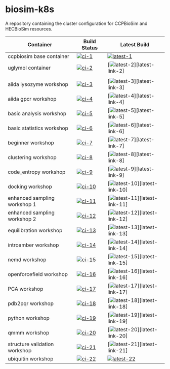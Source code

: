 # biosim-k8s
A repository containing the cluster configuration for CCPBioSim and HECBioSim resources.

| Container                     | Build Status           | Latest Build                   |
| ----------------------------- | ---------------------- | ------------------------------ |
| ccpbiosim base container      | [![ci-1]][ci-link-1]   | [![latest-1]][latest-link-1]   |
| uglymol container             | [![ci-2]][ci-link-2]   | [![latest-2]][latest-link-2]   |
|                               |                        |                 |
| aiida lysozyme workshop       | [![ci-3]][ci-link-3]   | [![latest-3]][latest-link-3]   |
| aiida gpcr workshop           | [![ci-4]][ci-link-4]   | [![latest-4]][latest-link-4]   |
| basic analysis workshop       | [![ci-5]][ci-link-5]   | [![latest-5]][latest-link-5]   |
| basic statistics workshop     | [![ci-6]][ci-link-6]   | [![latest-6]][latest-link-6]   |
| beginner workshop             | [![ci-7]][ci-link-7]   | [![latest-7]][latest-link-7]   |
| clustering workshop           | [![ci-8]][ci-link-8]   | [![latest-8]][latest-link-8]   |
| code_entropy workshop         | [![ci-9]][ci-link-9]   | [![latest-9]][latest-link-9]   |
| docking workshop              | [![ci-10]][ci-link-10] | [![latest-10]][latest-link-10]  |
| enhanced sampling workshop 1  | [![ci-11]][ci-link-11] | [![latest-11]][latest-link-11]  |
| enhanced sampling workshop 2  | [![ci-12]][ci-link-12] | [![latest-12]][latest-link-12]  |
| equilibration workshop        | [![ci-13]][ci-link-13] | [![latest-13]][latest-link-13]  |
| introamber workshop           | [![ci-14]][ci-link-14] | [![latest-14]][latest-link-14]  |
| nemd workshop                 | [![ci-15]][ci-link-15] | [![latest-15]][latest-link-15]  |
| openforcefield workshop       | [![ci-16]][ci-link-16] | [![latest-16]][latest-link-16]  |
| PCA workshop                  | [![ci-17]][ci-link-17] | [![latest-17]][latest-link-17]  |
| pdb2pqr workshop              | [![ci-18]][ci-link-18] | [![latest-18]][latest-link-18]  |
| python workshop               | [![ci-19]][ci-link-19] | [![latest-19]][latest-link-19]  |
| qmmm workshop                 | [![ci-20]][ci-link-20] | [![latest-20]][latest-link-20]  |
| structure validation workshop | [![ci-21]][ci-link-21] | [![latest-21]][latest-link-21]  |
| ubiquitin workshop            | [![ci-22]][ci-link-22] | [![latest-22]][latest-link-22]  |

[ci-1]: https://github.com/jimboid/biosim-jupyterhub-base/actions/workflows/build.yaml/badge.svg?branch=main
[ci-link-1]: https://github.com/jimboid/biosim-jupyterhub-base/actions/workflows/build.yaml
[latest-1]: https://img.shields.io/badge/dynamic/json?url=https%3A%2F%2Fjimboid.github.io%2Fbiosim-workshops-dash%2Fworkshop.json&query=%24.containers.biosim-jupyterhub-base.latest&labelColor=grey&logo=github&logoColor=white&label=latest&color=purple
[latest-link-1]: https://github.com/jimboid/biosim-jupyterhub-base/pkgs/container/biosim-jupyterhub-base

[ci-2]: https://github.com/jimboid/biosim-uglymol/actions/workflows/build.yaml/badge.svg?branch=main
[ci-link-2]: https://github.com/jimboid/biosim-uglymol/actions/workflows/build.yaml
[latest-2]: https://img.shields.io/badge/dynamic/json?url=https%3A%2F%2Fjimboid.github.io%2Fbiosim-workshops-dash%2Fworkshop.json&query=%24.containers.biosim-uglymol.latest&labelColor=grey&logo=github&logoColor=white&label=latest&color=purple
[latest-link-1]: https://github.com/jimboid/biosim-jupyterhub-base/pkgs/container/biosim-uglymol

[ci-3]: https://github.com/jimboid/biosim-aiida-lysozyme-workshop/actions/workflows/build.yaml/badge.svg?branch=main
[ci-link-3]: https://github.com/jimboid/biosim-aiida-lysozyme-workshop/actions/workflows/build.yaml
[latest-3]: https://img.shields.io/badge/dynamic/json?url=https%3A%2F%2Fjimboid.github.io%2Fbiosim-workshops-dash%2Fworkshop.json&query=%24.containers.biosim-aiida-lysozyme-workshop.latest&labelColor=grey&logo=github&logoColor=white&label=latest&color=purple
[latest-link-1]: https://github.com/jimboid/biosim-jupyterhub-base/pkgs/container/biosim-aiida-lysozyme-workshop

[ci-4]: https://github.com/jimboid/biosim-aiida-gpcr-workshop/actions/workflows/build.yaml/badge.svg?branch=main
[ci-link-4]: https://github.com/jimboid/biosim-aiida-gpcr-workshop/actions/workflows/build.yaml
[latest-4]: https://img.shields.io/badge/dynamic/json?url=https%3A%2F%2Fjimboid.github.io%2Fbiosim-workshops-dash%2Fworkshop.json&query=%24.containers.biosim-aiida-gpcr-workshop.latest&labelColor=grey&logo=github&logoColor=white&label=latest&color=purple
[latest-link-1]: https://github.com/jimboid/biosim-jupyterhub-base/pkgs/container/biosim-aiida-gpcr-workshop

[ci-5]: https://github.com/jimboid/biosim-basic-analysis-workshop/actions/workflows/build.yaml/badge.svg?branch=main
[ci-link-5]: https://github.com/jimboid/biosim-basic-analysis-workshop/actions/workflows/build.yaml
[latest-5]: https://img.shields.io/badge/dynamic/json?url=https%3A%2F%2Fjimboid.github.io%2Fbiosim-workshops-dash%2Fworkshop.json&query=%24.containers.biosim-basic-analysis-workshop.latest&labelColor=grey&logo=github&logoColor=white&label=latest&color=purple
[latest-link-1]: https://github.com/jimboid/biosim-jupyterhub-base/pkgs/container/biosim-basic-analysis-workshop

[ci-6]: https://github.com/jimboid/biosim-basic-statistics-workshop/actions/workflows/build.yaml/badge.svg?branch=main
[ci-link-6]: https://github.com/jimboid/biosim-basic-statistics-workshop/actions/workflows/build.yaml
[latest-6]: https://img.shields.io/badge/dynamic/json?url=https%3A%2F%2Fjimboid.github.io%2Fbiosim-workshops-dash%2Fworkshop.json&query=%24.containers.biosim-basic-statistics-workshop.latest&labelColor=grey&logo=github&logoColor=white&label=latest&color=purple
[latest-link-1]: https://github.com/jimboid/biosim-jupyterhub-base/pkgs/container/biosim-basic-statistics-workshop

[ci-7]: https://github.com/jimboid/biosim-beginners-workshop/actions/workflows/build.yaml/badge.svg?branch=main
[ci-link-7]: https://github.com/jimboid/biosim-beginners-workshop/actions/workflows/build.yaml
[latest-7]: https://img.shields.io/badge/dynamic/json?url=https%3A%2F%2Fjimboid.github.io%2Fbiosim-workshops-dash%2Fworkshop.json&query=%24.containers.biosim-beginners-workshop.latest&labelColor=grey&logo=github&logoColor=white&label=latest&color=purple
[latest-link-1]: https://github.com/jimboid/biosim-jupyterhub-base/pkgs/container/biosim-beginners-workshop

[ci-8]: https://github.com/jimboid/biosim-clustering-workshop/actions/workflows/build.yaml/badge.svg?branch=main
[ci-link-8]: https://github.com/jimboid/biosim-clustering-workshop/actions/workflows/build.yaml
[latest-8]: https://img.shields.io/badge/dynamic/json?url=https%3A%2F%2Fjimboid.github.io%2Fbiosim-workshops-dash%2Fworkshop.json&query=%24.containers.biosim-clustering-workshop.latest&labelColor=grey&logo=github&logoColor=white&label=latest&color=purple
[latest-link-1]: https://github.com/jimboid/biosim-jupyterhub-base/pkgs/container/biosim-clustering-workshop

[ci-9]: https://github.com/jimboid/biosim-codeentropy-workshop/actions/workflows/build.yaml/badge.svg?branch=main
[ci-link-9]: https://github.com/jimboid/biosim-codeentropy-workshop/actions/workflows/build.yaml
[latest-9]: https://img.shields.io/badge/dynamic/json?url=https%3A%2F%2Fjimboid.github.io%2Fbiosim-workshops-dash%2Fworkshop.json&query=%24.containers.biosim-codeentropy-workshop.latest&labelColor=grey&logo=github&logoColor=white&label=latest&color=purple
[latest-link-1]: https://github.com/jimboid/biosim-jupyterhub-base/pkgs/container/biosim-codeentropy-workshop

[ci-10]: https://github.com/jimboid/biosim-docking-workshop/actions/workflows/build.yaml/badge.svg?branch=main
[ci-link-10]: https://github.com/jimboid/biosim-docking-workshop/actions/workflows/build.yaml
[latest-10]: https://img.shields.io/badge/dynamic/json?url=https%3A%2F%2Fjimboid.github.io%2Fbiosim-workshops-dash%2Fworkshop.json&query=%24.containers.biosim-docking-workshop.latest&labelColor=grey&logo=github&logoColor=white&label=latest&color=purple
[latest-link-1]: https://github.com/jimboid/biosim-jupyterhub-base/pkgs/container/biosim-docking-workshop

[ci-11]: https://github.com/jimboid/biosim-enhanced-sampling-workshop/actions/workflows/build-container1.yaml/badge.svg?branch=main
[ci-link-11]: https://github.com/jimboid/biosim-enhanced-sampling-workshop/actions/workflows/build.yaml
[latest-11]: https://img.shields.io/badge/dynamic/json?url=https%3A%2F%2Fjimboid.github.io%2Fbiosim-workshops-dash%2Fworkshop.json&query=%24.containers.biosim-enhanced-sampling-workshop-part1.latest&labelColor=grey&logo=github&logoColor=white&label=latest&color=purple
[latest-link-1]: https://github.com/jimboid/biosim-jupyterhub-base/pkgs/container/biosim-enhanced-sampling-workshop-part1

[ci-12]: https://github.com/jimboid/biosim-enhanced-sampling-workshop/actions/workflows/build-container2.yaml/badge.svg?branch=main
[ci-link-12]: https://github.com/jimboid/biosim-enhanced-sampling-workshop/actions/workflows/build.yaml
[latest-12]: https://img.shields.io/badge/dynamic/json?url=https%3A%2F%2Fjimboid.github.io%2Fbiosim-workshops-dash%2Fworkshop.json&query=%24.containers.biosim-enhanced-sampling-workshop-part2.latest&labelColor=grey&logo=github&logoColor=white&label=latest&color=purple
[latest-link-1]: https://github.com/jimboid/biosim-jupyterhub-base/pkgs/container/biosim-enhanced-sampling-workshop-part2

[ci-13]: https://github.com/jimboid/biosim-equilibration-workshop/actions/workflows/build.yaml/badge.svg?branch=main
[ci-link-13]: https://github.com/jimboid/biosim-equilibration-workshop/actions/workflows/build.yaml
[latest-13]: https://img.shields.io/badge/dynamic/json?url=https%3A%2F%2Fjimboid.github.io%2Fbiosim-workshops-dash%2Fworkshop.json&query=%24.containers.biosim-equilibration-workshop.latest&labelColor=grey&logo=github&logoColor=white&label=latest&color=purple
[latest-link-1]: https://github.com/jimboid/biosim-jupyterhub-base/pkgs/container/biosim-equilibration-workshop

[ci-14]: https://github.com/jimboid/biosim-introamber-workshop/actions/workflows/build.yaml/badge.svg?branch=main
[ci-link-14]: https://github.com/jimboid/biosim-introamber-workshop/actions/workflows/build.yaml
[latest-14]: https://img.shields.io/badge/dynamic/json?url=https%3A%2F%2Fjimboid.github.io%2Fbiosim-workshops-dash%2Fworkshop.json&query=%24.containers.biosim-introamber-workshop.latest&labelColor=grey&logo=github&logoColor=white&label=latest&color=purple
[latest-link-1]: https://github.com/jimboid/biosim-jupyterhub-base/pkgs/container/biosim-introamber-workshop

[ci-15]: https://github.com/jimboid/biosim-nemd-workshop/actions/workflows/build.yaml/badge.svg?branch=main
[ci-link-15]: https://github.com/jimboid/biosim-nemd-workshop/actions/workflows/build.yaml
[latest-15]: https://img.shields.io/badge/dynamic/json?url=https%3A%2F%2Fjimboid.github.io%2Fbiosim-workshops-dash%2Fworkshop.json&query=%24.containers.biosim-nemd-workshop.latest&labelColor=grey&logo=github&logoColor=white&label=latest&color=purple
[latest-link-1]: https://github.com/jimboid/biosim-jupyterhub-base/pkgs/container/biosim-nemd-workshop

[ci-16]: https://github.com/jimboid/biosim-openff-workshop/actions/workflows/build.yaml/badge.svg?branch=main
[ci-link-16]: https://github.com/jimboid/biosim-openff-workshop/actions/workflows/build.yaml
[latest-16]: https://img.shields.io/badge/dynamic/json?url=https%3A%2F%2Fjimboid.github.io%2Fbiosim-workshops-dash%2Fworkshop.json&query=%24.containers.biosim-openff-workshop.latest&labelColor=grey&logo=github&logoColor=white&label=latest&color=purple
[latest-link-1]: https://github.com/jimboid/biosim-jupyterhub-base/pkgs/container/biosim-openff-workshop

[ci-17]: https://github.com/jimboid/biosim-pca-workshop/actions/workflows/build.yaml/badge.svg?branch=main
[ci-link-17]: https://github.com/jimboid/biosim-pca-workshop/actions/workflows/build.yaml
[latest-17]: https://img.shields.io/badge/dynamic/json?url=https%3A%2F%2Fjimboid.github.io%2Fbiosim-workshops-dash%2Fworkshop.json&query=%24.containers.biosim-pca-workshop.latest&labelColor=grey&logo=github&logoColor=white&label=latest&color=purple
[latest-link-1]: https://github.com/jimboid/biosim-jupyterhub-base/pkgs/container/biosim-pca-workshop

[ci-18]: https://github.com/jimboid/biosim-pdb2pqr-workshop/actions/workflows/build.yaml/badge.svg?branch=main
[ci-link-18]: https://github.com/jimboid/biosim-pdb2pqr-workshop/actions/workflows/build.yaml
[latest-18]: https://img.shields.io/badge/dynamic/json?url=https%3A%2F%2Fjimboid.github.io%2Fbiosim-workshops-dash%2Fworkshop.json&query=%24.containers.biosim-pdb2pqr-workshop.latest&labelColor=grey&logo=github&logoColor=white&label=latest&color=purple
[latest-link-1]: https://github.com/jimboid/biosim-jupyterhub-base/pkgs/container/biosim-pdb2pqr-workshop

[ci-19]: https://github.com/jimboid/biosim-python-workshop/actions/workflows/build.yaml/badge.svg?branch=main
[ci-link-19]: https://github.com/jimboid/biosim-python-workshop/actions/workflows/build.yaml
[latest-19]: https://img.shields.io/badge/dynamic/json?url=https%3A%2F%2Fjimboid.github.io%2Fbiosim-workshops-dash%2Fworkshop.json&query=%24.containers.biosim-python-workshop.latest&labelColor=grey&logo=github&logoColor=white&label=latest&color=purple
[latest-link-1]: https://github.com/jimboid/biosim-jupyterhub-base/pkgs/container/biosim-python-workshop

[ci-20]: https://github.com/jimboid/biosim-qmmm-workshop/actions/workflows/build.yaml/badge.svg?branch=main
[ci-link-20]: https://github.com/jimboid/biosim-qmmm-workshop/actions/workflows/build.yaml
[latest-20]: https://img.shields.io/badge/dynamic/json?url=https%3A%2F%2Fjimboid.github.io%2Fbiosim-workshops-dash%2Fworkshop.json&query=%24.containers.biosim-qmmm-workshop.latest&labelColor=grey&logo=github&logoColor=white&label=latest&color=purple
[latest-link-1]: https://github.com/jimboid/biosim-jupyterhub-base/pkgs/container/biosim-qmmm-workshop

[ci-21]: https://github.com/jimboid/biosim-structure-validation-workshop/actions/workflows/build.yaml/badge.svg?branch=main
[ci-link-21]: https://github.com/jimboid/biosim-structure-validation-workshop/actions/workflows/build.yaml
[latest-21]: https://img.shields.io/badge/dynamic/json?url=https%3A%2F%2Fjimboid.github.io%2Fbiosim-workshops-dash%2Fworkshop.json&query=%24.containers.biosim-structure-validation-workshop.latest&labelColor=grey&logo=github&logoColor=white&label=latest&color=purple
[latest-link-1]: https://github.com/jimboid/biosim-jupyterhub-base/pkgs/container/biosim-structure-validation-workshop

[ci-22]: https://github.com/jimboid/biosim-ubiquitin-analysis-workshop/actions/workflows/build.yaml/badge.svg?branch=main
[ci-link-22]: https://github.com/jimboid/biosim-ubiquitin-analysis-workshop/actions/workflows/build.yaml
[latest-22]: https://img.shields.io/badge/dynamic/json?url=https%3A%2F%2Fjimboid.github.io%2Fbiosim-workshops-dash%2Fworkshop.json&query=%24.containers.biosim-ubiquitin-analysis-workshop.latest&labelColor=grey&logo=github&logoColor=white&label=latest&color=purple
[latest-link-22]: https://github.com/jimboid/biosim-jupyterhub-base/pkgs/container/biosim-ubiquitin-analysis-workshop
